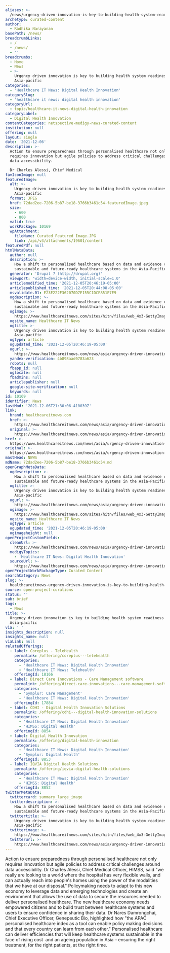 ```yaml
---
aliases: >-
  /news/urgency-driven-innovation-is-key-to-building-health-system-readiness-in-asia-pacific
archetype: curated-content
author:
  - Radhika Narayanan
basePath: /news/
breadcrumbLinks:
  - /
  - /news/
  - ''
breadcrumbs:
  - Home
  - News
  - >-
    Urgency driven innovation is key to building health system readiness in
    Asia-pacific
categories:
  - 'Healthcare IT News: Digital Health Innovation'
categorySlug:
  - 'healthcare it news: digital health innovation'
categoryUrl:
  - topic/healthcare-it-news-digital-health-innovation
categoryLabel:
  - Digital Health Innovation
contentCategories: netspective-medigy-news-curated-content
institution: null
offering: null
layOut: single
date: '2021-12-06'
description: >-
  Action to ensure preparedness through personalised healthcare not only
  requires innovation but agile policies to address critical challenges around
  data accessibility.

  Dr Charles Alessi, Chief Medical
favIconImage: null
featuredImage:
  alt: >-
    Urgency driven innovation is key to building health system readiness in
    Asia-pacific
  format: JPEG
  href: 72dad2ee-7206-5b87-be18-3766b3461c54-featuredImage.jpeg
  size:
    - 600
    - 800
  valid: true
  workPackage: 10169
  wpAttachment:
    fileName: Curated_Featured_Image.JPG
    link: /api/v3/attachments/19601/content
featuredPdf: null
htmlMetaData:
  author: null
  description: >-
    How a shift to personalised healthcare based on data and evidence can enable
    sustainable and future-ready healthcare systems in the Asia-Pacific region.
  generator: 'Drupal 7 (http://drupal.org)'
  viewport: 'width=device-width, initial-scale=1.0'
  articlemodified_time: '2021-12-05T20:46:19-05:00'
  articlepublished_time: '2021-12-05T20:44:08-05:00'
  msvalidate.01: E23E222F362070D7E155C1DCE851E7E9
  ogdescription: >-
    How a shift to personalised healthcare based on data and evidence can enable
    sustainable and future-ready healthcare systems in the Asia-Pacific region.
  ogimage: >-
    https://www.healthcareitnews.com/sites/hitn/files/web_4x3-GettyImages-1305586237.JPG
  ogsite_name: Healthcare IT News
  ogtitle: >-
    Urgency driven innovation is key to building health system readiness in
    Asia-pacific
  ogtype: article
  ogupdated_time: '2021-12-05T20:46:19-05:00'
  ogurl: >-
    https://www.healthcareitnews.com/news/asia/urgency-driven-innovation-key-building-health-system-readiness-asia-pacific
  yandex-verification: 4b898aad0783a623
  robots: null
  fbapp_id: null
  oglocale: null
  fbadmins: null
  articlepublisher: null
  google-site-verification: null
  keywords: null
id: 10169
identifier: News
lastMod: '2021-12-06T21:30:06.410039Z'
link:
  brand: healthcareitnews.com
  href: >-
    https://www.healthcareitnews.com/news/asia/urgency-driven-innovation-key-building-health-system-readiness-asia-pacific
  original: >-
    https://www.healthcareitnews.com/news/asia/urgency-driven-innovation-key-building-health-system-readiness-asia-pacific
href: >-
  https://www.healthcareitnews.com/news/asia/urgency-driven-innovation-key-building-health-system-readiness-asia-pacific
original: >-
  https://www.healthcareitnews.com/news/asia/urgency-driven-innovation-key-building-health-system-readiness-asia-pacific
mastHead: NEWS
mdName: 72dad2ee-7206-5b87-be18-3766b3461c54.md
openGraphMetaData:
  ogdescription: >-
    How a shift to personalised healthcare based on data and evidence can enable
    sustainable and future-ready healthcare systems in the Asia-Pacific region.
  ogtitle: >-
    Urgency driven innovation is key to building health system readiness in
    Asia-pacific
  ogurl: >-
    https://www.healthcareitnews.com/news/asia/urgency-driven-innovation-key-building-health-system-readiness-asia-pacific
  ogimage: >-
    https://www.healthcareitnews.com/sites/hitn/files/web_4x3-GettyImages-1305586237.JPG
  ogsite_name: Healthcare IT News
  ogtype: article
  ogupdated_time: '2021-12-05T20:46:19-05:00'
  ogimageheight: null
openProjectCustomFields:
  cleanUrl: >-
    https://www.healthcareitnews.com/news/asia/urgency-driven-innovation-key-building-health-system-readiness-asia-pacific
  medigyTopics:
    - 'Healthcare IT News: Digital Health Innovation'
  sourceUrl: >-
    https://www.healthcareitnews.com/news/asia/urgency-driven-innovation-key-building-health-system-readiness-asia-pacific
openProjectWorkPackageType: Curated Content
searchCategory: News
slug: >-
  healthcareitnews-urgency-driven-innovation-is-key-to-building-health-system-readiness-in-asia-pacific
source: open-project-curations
status: ''
sub: brief
tags:
  - News
title: >-
  Urgency driven innovation is key to building health system readiness in
  Asia-pacific
via: ' '
insights_description: null
insights_name: null
viaLink: null
relatedOfferings:
  - label: Coreplus - TeleHealth
    permalink: /offering/coreplus---telehealth
    categories:
      - 'Healthcare IT News: Digital Health Innovation'
      - 'Healthcare IT News: Telehealth'
    offeringId: 18166
  - label: Direct Care Innovations - Care Management software
    permalink: /offering/direct-care-innovations---care-management-software
    categories:
      - 'Symplur: Care Management'
      - 'Healthcare IT News: Digital Health Innovation'
    offeringId: 17884
  - label: CDHI - Digital Health Innovation Solutions
    permalink: /offering/cdhi---digital-health-innovation-solutions
    categories:
      - 'Healthcare IT News: Digital Health Innovation'
      - 'HIMSS: Digital Health'
    offeringId: 8854
  - label: Digital Health Innovation
    permalink: /offering/digital-health-innovation
    categories:
      - 'Healthcare IT News: Digital Health Innovation'
      - 'Symplur: Digital Health'
    offeringId: 8853
  - label: IQVIA Digital Health Solutions
    permalink: /offering/iqvia-digital-health-solutions
    categories:
      - 'Healthcare IT News: Digital Health Innovation'
      - 'HIMSS: Digital Health'
    offeringId: 8852
twitterMetaData:
  twittercard: summary_large_image
  twitterdescription: >-
    How a shift to personalised healthcare based on data and evidence can enable
    sustainable and future-ready healthcare systems in the Asia-Pacific region.
  twittertitle: >-
    Urgency driven innovation is key to building health system readiness in
    Asia-pacific
  twitterimage: >-
    https://www.healthcareitnews.com/sites/hitn/files/web_4x3-GettyImages-1305586237.JPG
  twitterurl: >-
    https://www.healthcareitnews.com/news/asia/urgency-driven-innovation-key-building-health-system-readiness-asia-pacific
---
```

<p>Action to ensure preparedness through personalised healthcare not only requires innovation but agile policies to address critical challenges around data accessibility.
Dr Charles Alessi, Chief Medical Officer, HIMSS, said "we really are looking to a world where the hospital has very flexible walls, and can actually reach into people's homes using the power of the modalities that we have at our disposal." Policymaking needs to adapt to this new economy to leverage data and emerging technologies and create an environment that allows the use of data to secure the resources needed to deliver personalised healthcare.
The new healthcare economy needs empowered citizens and to build trust between healthcare systems and users to ensure confidence in sharing their data.
Dr Nares Damrongchai, Chief Executive Officer, Genepeutic Bio, highlighted how "the APAC personalised healthcare index as a tool can enable policy making decisions and that every country can learn from each other." Personalised healthcare can deliver efficiencies that will keep healthcare systems sustainable in the face of rising cost &nbsp;and an ageing population in Asia – ensuring the right treatment, for the right patients, at the right time.</p>